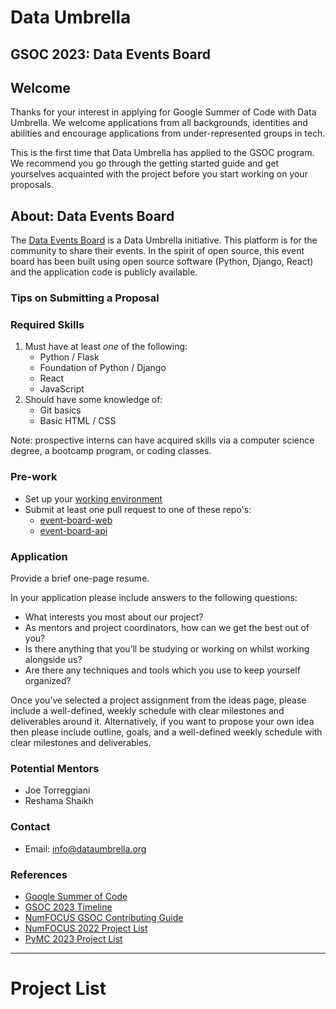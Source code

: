 # Data Umbrella
## GSOC 2023:  Data Events Board

## Welcome
Thanks for your interest in applying for Google Summer of Code with Data Umbrella. We welcome applications from all backgrounds, identities and abilities and encourage
applications from under-represented groups in tech.

This is the first time that Data Umbrella has applied to the GSOC program.  We recommend you go through the getting started guide and get yourselves acquainted with the project before you start working on your proposals.


## About: Data Events Board
The [Data Events Board](https://events.dataumbrella.org/about) is a Data Umbrella initiative. This platform is for the community to share their events. In the spirit of open source, this event board has been built using open source software (Python, Django, React) and the application code is publicly available.

### Tips on Submitting a Proposal

### Required Skills
1. Must have at least *one* of the following:  
    - Python / Flask
    - Foundation of Python / Django
    - React 
    - JavaScript
2. Should have some knowledge of:
    - Git basics
    - Basic HTML / CSS

Note: prospective interns can have acquired skills via a computer science degree, a bootcamp program, or coding classes.

### Pre-work
- Set up your [working environment](https://github.com/data-umbrella/event-board-web/blob/main/CONTRIBUTING.md)
- Submit at least one pull request to one of these repo's:
   - [event-board-web](https://github.com/data-umbrella/event-board-web)
   - [event-board-api](https://github.com/data-umbrella/event-board-api)

### Application
Provide a brief one-page resume.

In your application please include answers to the following questions:
- What interests you most about our project?
- As mentors and project coordinators, how can we get the best out of you?
- Is there anything that you’ll be studying or working on whilst working alongside us?
- Are there any techniques and tools which you use to keep yourself organized?

Once you’ve selected a project assignment from the ideas page, please include a well-defined, weekly schedule with clear milestones and deliverables around it. Alternatively, if you want to propose your own idea then please include outline, goals, and a well-defined weekly schedule with clear milestones and deliverables.

### Potential Mentors
- Joe Torreggiani
- Reshama Shaikh

### Contact
- Email:  info@dataumbrella.org

### References
- [Google Summer of Code](https://summerofcode.withgoogle.com/)
- [GSOC 2023 Timeline](https://summerofcode.withgoogle.com/programs/2023)
- [NumFOCUS GSOC Contributing Guide](https://github.com/numfocus/gsoc/blob/master/CONTRIBUTING-students.md)
- [NumFOCUS 2022 Project List](https://github.com/numfocus/gsoc/blob/master/2022/ideas-list.md)
- [PyMC 2023 Project List](https://github.com/pymc-devs/pymc/wiki/GSoC-2023-projects)

---

# Project List




